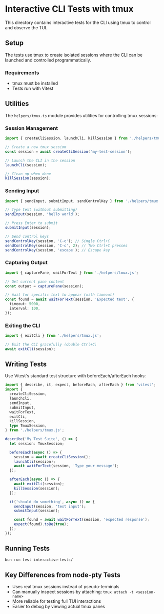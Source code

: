 # Interactive CLI Tests with tmux

This directory contains interactive tests for the CLI using tmux to control and observe the TUI.

## Setup

The tests use tmux to create isolated sessions where the CLI can be launched and controlled programmatically.

### Requirements

- tmux must be installed
- Tests run with Vitest

## Utilities

The `helpers/tmux.ts` module provides utilities for controlling tmux sessions:

### Session Management

```typescript
import { createCliSession, launchCli, killSession } from './helpers/tmux.js';

// Create a new tmux session
const session = await createCliSession('my-test-session');

// Launch the CLI in the session
launchCli(session);

// Clean up when done
killSession(session);
```

### Sending Input

```typescript
import { sendInput, submitInput, sendControlKey } from './helpers/tmux.js';

// Type text (without submitting)
sendInput(session, 'hello world');

// Press Enter to submit
submitInput(session);

// Send control keys
sendControlKey(session, 'C-c'); // Single Ctrl+C
sendControlKey(session, 'C-c', 2); // Two Ctrl+C presses
sendControlKey(session, 'escape'); // Escape key
```

### Capturing Output

```typescript
import { capturePane, waitForText } from './helpers/tmux.js';

// Get current pane content
const output = capturePane(session);

// Wait for specific text to appear (with timeout)
const found = await waitForText(session, 'Expected text', {
  timeout: 5000,
  interval: 100,
});
```

### Exiting the CLI

```typescript
import { exitCli } from './helpers/tmux.js';

// Exit the CLI gracefully (double Ctrl+C)
await exitCli(session);
```

## Writing Tests

Use Vitest's standard test structure with beforeEach/afterEach hooks:

```typescript
import { describe, it, expect, beforeEach, afterEach } from 'vitest';
import {
  createCliSession,
  launchCli,
  sendInput,
  submitInput,
  waitForText,
  exitCli,
  killSession,
  type TmuxSession,
} from './helpers/tmux.js';

describe('My Test Suite', () => {
  let session: TmuxSession;

  beforeEach(async () => {
    session = await createCliSession();
    launchCli(session);
    await waitForText(session, 'Type your message');
  });

  afterEach(async () => {
    await exitCli(session);
    killSession(session);
  });

  it('should do something', async () => {
    sendInput(session, 'test input');
    submitInput(session);

    const found = await waitForText(session, 'expected response');
    expect(found).toBe(true);
  });
});
```

## Running Tests

```bash
bun run test interactive-tests/
```

## Key Differences from node-pty Tests

- Uses real tmux sessions instead of pseudo-terminals
- Can manually inspect sessions by attaching: `tmux attach -t <session-name>`
- More reliable for testing full TUI interactions
- Easier to debug by viewing actual tmux panes
